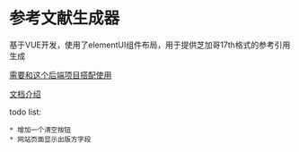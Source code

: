 

# 参考文献生成器


基于VUE开发，使用了elementUI组件布局，用于提供芝加哥17th格式的参考引用生成


[需要和这个后端项目搭配使用](https://github.com/William-Hunter/cite_machine_backend)


[文档介绍](./vue_element_ui_guide.md)


todo list:
```$xslt
* 增加一个清空按钮
* 网站页面显示出版方字段
```
